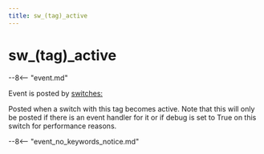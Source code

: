 ```yaml
---
title: sw_(tag)_active
---
```


# sw_(tag)\_active


--8<-- "event.md"

Event is posted by [switches:](../config/switches.md)

Posted when a switch with this tag becomes active. Note that this will
only be posted if there is an event handler for it or if debug is set to
True on this switch for performance reasons.

--8<-- "event_no_keywords_notice.md"
